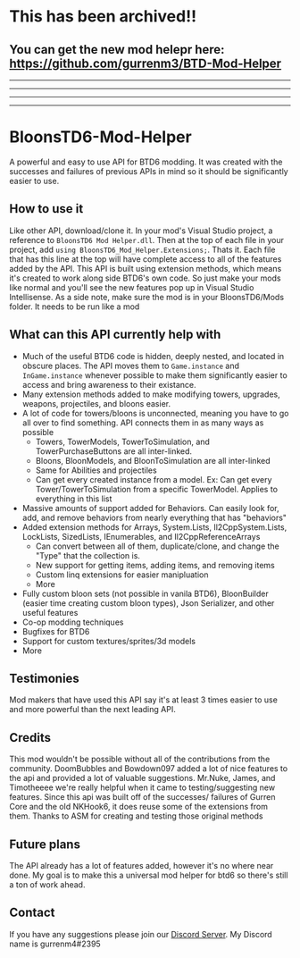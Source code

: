 # This has been archived!!
## You can get the new mod helepr here: https://github.com/gurrenm3/BTD-Mod-Helper

---
---
---
---


# BloonsTD6-Mod-Helper
A powerful and easy to use API for BTD6 modding. It was created with the successes and failures of previous APIs in mind so it should be significantly easier to use.

## How to use it
Like other API, download/clone it. In your mod's Visual Studio project, a reference to `BloonsTD6 Mod Helper.dll`. Then at the top of each file in your project, add `using BloonsTD6_Mod_Helper.Extensions;`. Thats it. Each file that has this line at the top will have complete access to all of the features added by the API. This API is built using extension methods, which means it's created to work along side BTD6's own code. So just make your mods like normal and you'll see the new features pop up in Visual Studio Intellisense. As a side note, make sure the mod is in your BloonsTD6/Mods folder. It needs to be run like a mod

## What can this API currently help with
- Much of the useful BTD6 code is hidden, deeply nested, and located in obscure places. The API moves them to `Game.instance` and `InGame.instance` whenever possible to make them significantly easier to access and bring awareness to their existance.
- Many extension methods added to make modifying towers, upgrades, weapons, projectiles, and bloons easier.
- A lot of code for towers/bloons is unconnected, meaning you have to go all over to find something. API connects them in as many ways as possible
  - Towers, TowerModels, TowerToSimulation, and TowerPurchaseButtons are all inter-linked.
  - Bloons, BloonModels, and BloonToSimulation are all inter-linked
  - Same for Abilities and projectiles
  - Can get every created instance from a model. Ex: Can get every Tower/TowerToSimulation from a specific TowerModel. Applies to everything in this list
- Massive amounts of support added for Behaviors. Can easily look for, add, and remove behaviors from nearly everything that has "behaviors"
- Added extension methods for Arrays, System.Lists, Il2CppSystem.Lists, LockLists, SizedLists, IEnumerables, and Il2CppReferenceArrays
  - Can convert between all of them, duplicate/clone, and change the "Type" that the collection is.
  - New support for getting items, adding items, and removing items
  - Custom linq extensions for easier manipluation
  - More
- Fully custom bloon sets (not possible in vanila BTD6), BloonBuilder (easier time creating custom bloon types), Json Serializer, and other useful features
- Co-op modding techniques
- Bugfixes for BTD6
- Support for custom textures/sprites/3d models
- More

## Testimonies
Mod makers that have used this API say it's at least 3 times easier to use and more powerful than the next leading API. 

## Credits
This mod wouldn't be possible without all of the contributions from the community. DoomBubbles and Bowdown097 added a lot of nice features to the api and provided a lot of valuable suggestions. Mr.Nuke, James, and Timotheeee we're really helpful when it came to testing/suggesting new features. Since this api was built off of the successes/ failures of Gurren Core and the old NKHook6, it does reuse some of the extensions from them. Thanks to ASM for creating and testing those original methods

## Future plans
The API already has a lot of features added, however it's no where near done. My goal is to make this a universal mod helper for btd6 so there's still a ton of work ahead. 

## Contact
If you have any suggestions please join our [Discord Server](https://discord.gg/NnD6nRH). My Discord name is gurrenm4#2395
